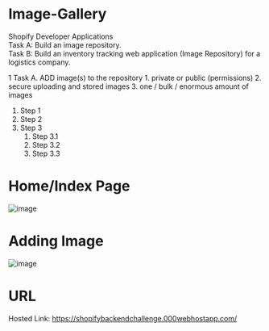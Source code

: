 # Image-Gallery
Shopify Developer Applications      
Task A: Build an image repository.  
Task B: Build an inventory tracking web application (Image Repository) for a logistics company.  

1 Task A. ADD image(s) to the repository
    1.  private or public (permissions)
    2.  secure uploading and stored images
    3.  one / bulk / enormous amount of images 
 
1. Step 1
2. Step 2
3. Step 3
    1. Step 3.1
    2. Step 3.2
    3. Step 3.3

# Home/Index Page
![image](https://user-images.githubusercontent.com/59449776/148281294-f9f0c491-2e0f-4efd-9ec7-78a5d45f707a.png)

# Adding Image
![image](https://user-images.githubusercontent.com/59449776/148282133-e7f0db0c-4c00-4fea-b7d4-8e15c256610d.png)

# URL
Hosted Link: https://shopifybackendchallenge.000webhostapp.com/
